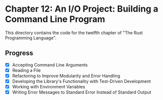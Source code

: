 # Chapter 12: An I/O Project: Building a Command Line Program

This directory contains the code for the twelfth chapter of "The Rust
Programming Language".

## Progress

- [x] Accepting Command Line Arguments
- [x] Reading a File
- [x] Refactoring to Improve Modularity and Error Handling
- [x] Developing the Library's Functionality with Test-Driven Development
- [x] Working with Environment Variables
- [x] Writing Error Messages to Standard Error Instead of Standard Output